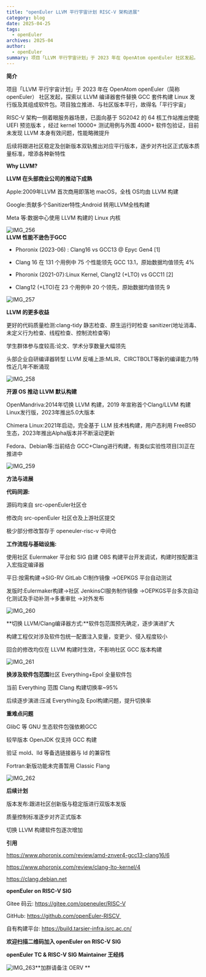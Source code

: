 ```yaml
---
title: "openEuler LLVM 平行宇宙计划 RISC-V 架构进展"
category: blog
date: 2025-04-25
tags:
  - openEuler
archives: 2025-04
author:
  - openEuler
summary: 项目「LLVM 平行宇宙计划」于 2023 年在 OpenAtom openEuler 社区发起。
---
```






**简介**



项目「LLVM 平行宇宙计划」于 2023 年在 OpenAtom openEuler（简称
openEuler） 社区发起，探索以 LLVM 编译器套件替换 GCC 套件构建 Linux
发行版及其组成软件包。项目独立推进、与社区版本平行，故得名「平行宇宙」



RISC-V 架构一侧着眼服务器场景，已面向基于 SG2042 的 64 核工作站推出使能
UEFI 预览版本 ，经过 kernel 10000+ 测试用例与外围 4000+
软件包验证，目前未发现 LLVM 本身有效问题，性能略微提升



后续将跟进社区稳定及创新版本双轨推出对应平行版本，逐步对齐社区正式版本质量标准，增添各种新特性



**Why LLVM?**

**LLVM 在头部商业公司的推动下成熟**



Apple:2009年LLVM 首次商用即落地 macOS，全栈 OS均由 LLVM 构建



Google:贡献多个Sanitizer特性;Android 转用LLVM全栈构建



Meta 等:数据中心使用 LLVM 构建的 Linux 内核



![IMG\_256](./media/image1.png)\
**LLVM 性能不逊色于GCC**

-   Phoronix (2023-06) : Clang16 vs GCC13 @ Epyc Gen4 \[1\]

-   Clang 16 在 131 个用例中 75 个性能领先 GCC 13.1，原始数据均值领先 4%

-   Phoronix (2021-07}:Linux Kernel, Clang12 (+LTO) vs GCC11 \[2\]

-   Clang12 (+LTO)在 23 个用例中 20 个领先，原始数据均值领先 9

![IMG\_257](./media/image2.png)

**LLVM 的更多收益**



更好的代码质量检测:clang-tidy 静志检查、原生运行时检查
sanitizer(地址消毒、未定义行为检查、线程检查、控制流检查等)



学生群体参与度较高:论文、学术分享数量大幅领先



头部企业自研编译器转型 LLVM
反哺上游:MLIR、CIRCTBOLT等新的编译能力/特性近几年不断涌现



![IMG\_258](./media/image3.png)

**开源 OS 推动 LLVM 默认构建**



OpenMandriva:2014年切换 LLVM 构建，2019 年宣称首个Clang/LLVM
构建Linux发行版，2023年推出5.0大版本



Chimera Linux:2021年启动，完全基于 LLM 技术栈构建，用户态利用 FreeBSD
生态，2023年推出Alpha版本并不断滚动更新



Fedora、Debian等:当前结合
GCC+Clang进行构建，有类似实验性项目\[3\]正在推进中



![IMG\_259](./media/image4.png)

**方法与进展**

**代码同源:**

源码均来自 src-openEuler社区仓



修改向 src-openEuler 社区仓及上游社区提交



极少部分修改暂存于 openeuler-risc-v 中间仓



**工作流程与基础设施:**



使用社区 Eulermaker 平台和 SIG 自建 OBS
构建平台开发调试，构建时按配置注入宏指定编译器



平日:按需构建-\>SIG-RV GitLab Cl制作镜像 -\>OEPKGS 平台自动测试



发版时:Eulermaker构建-\>社区 JenkinsCI服务制作镜像
-\>OEPKGS平台多次自动化测试及手动补测-\>多重审批 -\>对外发布


![IMG\_260](./media/image5.png)


**切换 LLVM/Clang编译器方式:**软件包范围预先确定，逐步演进扩大



构建工程仅对涉及软件包统一配置注入变量，变更少、侵入程度较小


回合的修改均仅在 LLVM 构建时生效，不影响社区 GCC 版本构建


![IMG\_261](./media/image6.png)

**换涉及软件包范围**社区
Everything+Epol 全量软件包

  

当前 Everything 范围 Clang 构建切换率\~95%

后续逐步演进:压减 Everything及 Epol构建问题，提升切换率



**重难点问题**



GlibC 等 GNU 生态软件包强依赖GCC



较早版本 OpenJDK 仅支持 GCC 构建
  

验证 mold、lld 等备选链接器与 ld 的兼容性



Fortran:新版功能未完善暂用 Classic Flang 
  

![IMG\_262](./media/image7.png)

**后续计划**



版本发布:跟进社区创新版与稳定版进行双版本发版



质量控制标准逐步对齐正式版本


切换 LLVM 构建软件包逐次增加



**引用**



https://www.phoronix.com/review/amd-znver4-gcc13-clang16/6



https://www.phoronix.com/review/clang-lto-kernel/4



https://clang.debian.net



**openEuler on RISC-V SIG**



Gitee 码云: https://gitee.com/openeuler/RISC-V
  

GitHub: https://github.com/openEuler-RISCV 


自有构建平台: https://build.tarsier-infra.isrc.ac.cn/


**欢迎扫描二维码加入 openEuler on RISC-V SIG**

**openEuler TC & RISC-V SIG Maintainer 王经纬**

![IMG\_263](./media/image8.jpeg)**加群请备注 OERV **

